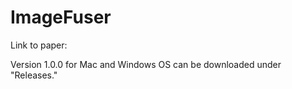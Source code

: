 # ImageFuser

Link to paper:

Version 1.0.0 for Mac and Windows OS can be downloaded under "Releases."
